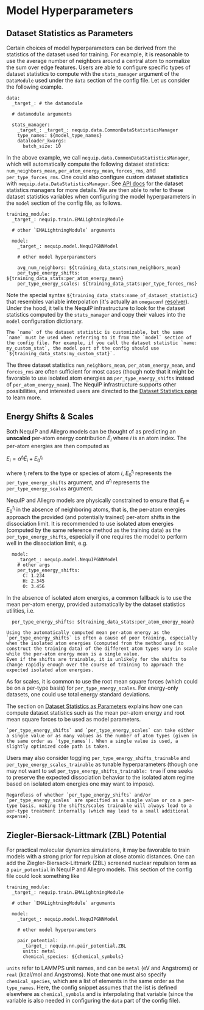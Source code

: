 # Model Hyperparameters


## Dataset Statistics as Parameters

Certain choices of model hyperparameters can be derived from the statistics of the dataset used for training. For example, it is reasonable to use the average number of neighbors around a central atom to normalize the sum over edge features. Users are able to configure specific types of dataset statistics to compute with the `stats_manager` argument of the `DataModule` used under the `data` section of the config file. Let us consider the following example.

```
data:
  _target_: # the datamodule
  
  # datamodule arguments

  stats_manager:
    _target_: _target_: nequip.data.CommonDataStatisticsManager
    type_names: ${model_type_names}
    dataloader_kwargs:
      batch_size: 10
```
In the above example, we call `nequip.data.CommonDataStatisticsManager`, which will automatically compute the following dataset statistics: `num_neighbors_mean`, `per_atom_energy_mean`, `forces_rms`, and `per_type_forces_rms`. One could also configure custom dataset statistics with `nequip.data.DataStatisticsManager`. See [API docs](../../api/data_stats) for the dataset statistics managers for more details. We are then able to refer to these dataset statistics variables when configuring the model hyperparameters in the `model` section of the config file, as follows.
```
training_module:
  _target_: nequip.train.EMALightningModule
  
  # other `EMALightningModule` arguments

  model:
    _target_: nequip.model.NequIPGNNModel

    # other model hyperparameters

    avg_num_neighbors: ${training_data_stats:num_neighbors_mean}
    per_type_energy_shifts: ${training_data_stats:per_atom_energy_mean}
    per_type_energy_scales: ${training_data_stats:per_type_forces_rms}
```
Note the special syntax `${training_data_stats:name_of_dataset_statistic}` that resembles variable interpolation (it's actually an `omegaconf` [resolver](https://omegaconf.readthedocs.io/en/latest/custom_resolvers.html)). Under the hood, it tells the NequIP infrastructure to look for the dataset statistics computed by the `stats_manager` and copy their values into the `model` configuration dictionary.

```{tip}
The `name` of the dataset statistic is customizable, but the same `name` must be used when referring to it from the `model` section of the config file. For example, if you call the dataset statistic `name: my_custom_stat`, the model part of the config should use `${training_data_stats:my_custom_stat}`.
```

The three dataset statistics `num_neighbors_mean`, `per_atom_energy_mean`, and `forces_rms` are often sufficient for most cases (though note that it might be favorable to use isolated atom energies as `per_type_energy_shifts` instead of `per_atom_energy_mean`). The NequIP infrastructure supports other possibilities, and interested users are directed to the [Dataset Statistics page](../api/data_stats) to learn more.

## Energy Shifts & Scales

Both NequIP and Allegro models can be thought of as predicting an **unscaled** per-atom energy contribution $\tilde{E}_i$ where $i$ is an atom index. The per-atom energies are then computed as 

$E_i = \alpha^{t_i} \tilde{E}_i + E_{0}^{t_i}$


where $t_i$ refers to the type or species of atom $i$, $E_{0}^{t_i}$ represents the `per_type_energy_shifts` argument, and $\alpha^{t_i}$ represents the `per_type_energy_scales` argument.

NequIP and Allegro models are physically constrained to ensure that $E_i = E_0^{t_i}$ in the absence of neighboring atoms, that is, the per-atom energies approach the provided (and potentially trained) per-atom shifts in the dissociation limit.
It is recommended to use isolated atom energies (computed by the same reference method as the training data) as the `per_type_energy_shifts`, especially if one requires the model to perform well in the dissociation limit, e.g.
```
  model:
    _target_: nequip.model.NequIPGNNModel
    # other args
    per_type_energy_shifts: 
      C: 1.234
      H: 2.345
      O: 3.456
```

In the absence of isolated atom energies, a common fallback is to use the mean per-atom energy, provided automatically by the dataset statistics utilities, i.e.
```
  per_type_energy_shifts: ${training_data_stats:per_atom_energy_mean}
```

```{warning}
Using the automatically computed mean per-atom energy as the `per_type_energy_shifts` is often a cause of poor training, especially when the isolated atom energies (computed from the method used to construct the training data) of the different atom types vary in scale while the per-atom energy mean is a single value.
Even if the shifts are trainable, it is unlikely for the shifts to change rapidly enough over the course of training to approach the expected isolated atom energies.
```

As for scales, it is common to use the root mean square forces (which could be on a per-type basis) for `per_type_energy_scales`. For energy-only datasets, one could use total energy standard deviations.

The section on [Dataset Statistics as Parameters](#dataset-statistics-as-parameters) explains how one can compute dataset statistics such as the mean per-atom energy and root mean square forces to be used as model parameters.

```{tip}
`per_type_energy_shifts` and `per_type_energy_scales` can take either a single value or as many values as the number of atom types (given in the same order as `type_names`). When a single value is used, a slightly optimized code path is taken.
```

Users may also consider toggling `per_type_energy_shifts_trainable` and `per_type_energy_scales_trainable` as tunable hyperparameters (though one may not want to set `per_type_energy_shifts_trainable: true` if one seeks to preserve the expected dissociation behavior to the isolated atom regime based on isolated atom energies one may want to impose).

```{tip}
Regardless of whether `per_type_energy_shifts` and/or `per_type_energy_scales` are specified as a single value or on a per-type basis, making the shifts/scales trainable will always lead to a per-type treatment internally (which may lead to a small additional expense).
```

## Ziegler-Biersack-Littmark (ZBL) Potential

For practical molecular dynamics simulations, it may be favorable to train models with a strong prior for repulsion at close atomic distances. One can add the Ziegler-Biersack-Littmark (ZBL) screened nuclear repulsion term as a `pair_potential` in NequIP and Allegro models. This section of the config file could look something like

```
training_module:
  _target_: nequip.train.EMALightningModule
  
  # other `EMALightningModule` arguments

  model:
    _target_: nequip.model.NequIPGNNModel

    # other model hyperparameters

    pair_potential:
      _target_: nequip.nn.pair_potential.ZBL
      units: metal     
      chemical_species: ${chemical_symbols}   

```
`units` refer to LAMMPS unit names, and can be `metal` (eV and Angstroms) or `real` (kcal/mol and Angstroms). Note that one must also specify `chemical_species`, which are a list of elements in the same order as the `type_names`. Here, the config snippet assumes that the list is defined elsewhere as `chemical_symbols` and is interpolating that variable (since the variable is also needed in configuring the `data` part of the config file).